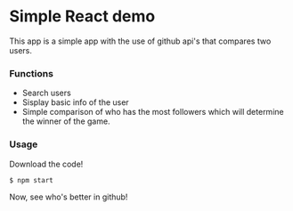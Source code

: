 # Simple React demo

This app is a simple app with the use of github api's that compares two users.

### Functions

- Search users
- Sisplay basic info of the user
- Simple comparison of who has the most followers which will determine the winner of the game.

### Usage

Download the code!

```
$ npm start
```

Now, see who's better in github!
